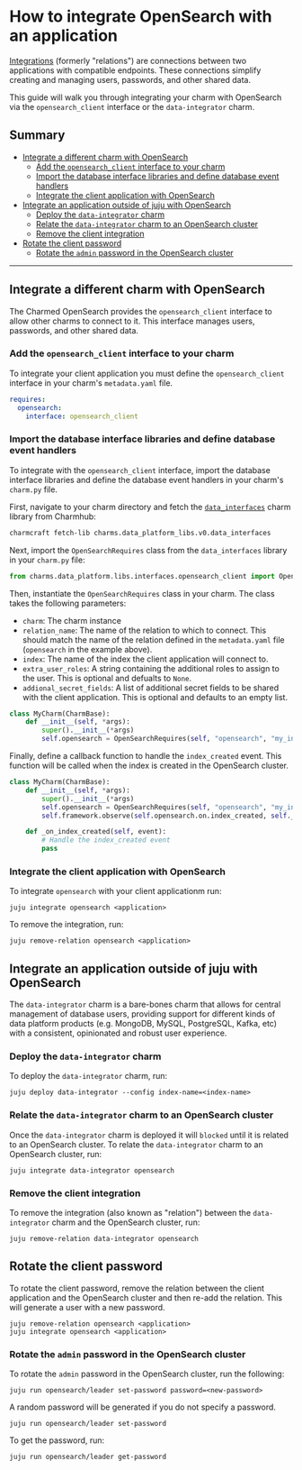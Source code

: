 # How to integrate OpenSearch with an application

[Integrations](https://juju.is/docs/juju/relation) (formerly "relations") are connections between two applications with compatible endpoints. These connections simplify creating and managing users, passwords, and other shared data.

This guide will walk you through integrating your charm with OpenSearch via the `opensearch_client` interface or the `data-integrator` charm.

## Summary
<!-- TBD depending on whether there is a difference for large deployments, i.e. integrating with the orchestrator -->
  - [Integrate a different charm with OpenSearch](#integrate-a-different-charm-with-opensearch)
    - [Add the `opensearch_client` interface to your charm](#add-the-opensearch_client-interface-to-your-charm)
    - [Import the database interface libraries and define database event handlers](#import-the-database-interface-libraries-and-define-database-event-handlers)
    - [Integrate the client application with OpenSearch](#integrate-the-client-application-with-opensearch)
  - [Integrate an application outside of juju with OpenSearch](#integrate-an-application-outside-of-juju-with-opensearch)
    - [Deploy the `data-integrator` charm](#deploy-the-data-integrator-charm)
    - [Relate the `data-integrator` charm to an OpenSearch cluster](#relate-the-data-integrator-charm-to-an-opensearch-cluster)
    - [Remove the client integration](#remove-the-client-integration)
  - [Rotate the client password](#rotate-the-client-password)
    - [Rotate the `admin` password in the OpenSearch cluster](#rotate-the-admin-password-in-the-opensearch-cluster)

---

## Integrate a different charm with OpenSearch
The Charmed OpenSearch provides the `opensearch_client` interface to allow other charms to connect to it. This interface manages users, passwords, and other shared data. 

### Add the `opensearch_client` interface to your charm

To integrate your client application you must define the `opensearch_client` interface in your charm's `metadata.yaml` file.

```yaml
requires:
  opensearch:
    interface: opensearch_client
```

### Import the database interface libraries and define database event handlers

To integrate with the `opensearch_client` interface, import the database interface libraries and define the database event handlers in your charm's `charm.py` file.

First, navigate to your charm directory and fetch the [`data_interfaces`](https://charmhub.io/data-platform-libs/libraries/data_interfaces) charm library from Charmhub:

```bash
charmcraft fetch-lib charms.data_platform_libs.v0.data_interfaces
```

Next, import the `OpenSearchRequires` class from the `data_interfaces` library in your `charm.py` file:

```python
from charms.data_platform.libs.interfaces.opensearch_client import OpenSearchRequires
```

Then, instantiate the `OpenSearchRequires` class in your charm. The class takes the following parameters:
- `charm`: The charm instance
- `relation_name`: The name of the relation to which to connect. This should match the name of the relation defined in the `metadata.yaml` file (`opensearch` in the example above).
- `index`: The name of the index the client application will connect to.
- `extra_user_roles`: A string containing the additional roles to assign to the user. This is optional and defualts to `None`.
- `addional_secret_fields`: A list of additional secret fields to be shared with the client application. This is optional and defaults to an empty list.

```python
class MyCharm(CharmBase):
    def __init__(self, *args):
        super().__init__(*args)
        self.opensearch = OpenSearchRequires(self, "opensearch", "my_index")
```

Finally, define a callback function to handle the `index_created` event. This function will be called when the index is created in the OpenSearch cluster.

```python
class MyCharm(CharmBase):
    def __init__(self, *args):
        super().__init__(*args)
        self.opensearch = OpenSearchRequires(self, "opensearch", "my_index")
        self.framework.observe(self.opensearch.on.index_created, self._on_index_created)

    def _on_index_created(self, event):
        # Handle the index_created event
        pass
```

### Integrate the client application with OpenSearch
To integrate `opensearch` with your client applicationm run:

```shell
juju integrate opensearch <application>
```

To remove the integration, run:

```shell
juju remove-relation opensearch <application>
```

## Integrate an application outside of juju with OpenSearch

The `data-integrator` charm is a bare-bones charm that allows for central management of database users, providing support for different kinds of data platform products (e.g. MongoDB, MySQL, PostgreSQL, Kafka, etc) with a consistent, opinionated and robust user experience.

### Deploy the `data-integrator` charm

To deploy the `data-integrator` charm, run:

```shell
juju deploy data-integrator --config index-name=<index-name>
```

### Relate the `data-integrator` charm to an OpenSearch cluster
Once the `data-integrator` charm is deployed it will `blocked` until it is related to an OpenSearch cluster. To relate the `data-integrator` charm to an OpenSearch cluster, run:

```shell
juju integrate data-integrator opensearch
```

### Remove the client integration
To remove the integration (also known as "relation") between the `data-integrator` charm and the OpenSearch cluster, run:

```shell
juju remove-relation data-integrator opensearch
```

## Rotate the client password
To rotate the client password, remove the relation between the client application and the OpenSearch cluster and then re-add the relation. This will generate a user with a new password.

```shell
juju remove-relation opensearch <application>
juju integrate opensearch <application>
```

### Rotate the `admin` password in the OpenSearch cluster
To rotate the `admin` password in the OpenSearch cluster, run the following:

```shell
juju run opensearch/leader set-password password=<new-password>
```

A random password will be generated if you do not specify a password.

```shell
juju run opensearch/leader set-password
```

To get the password, run:

```shell
juju run opensearch/leader get-password
```